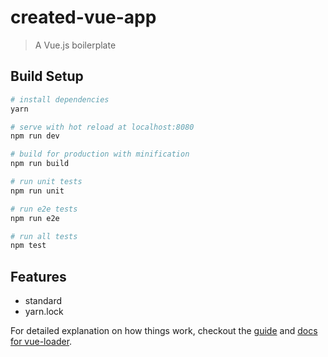 # created-vue-app

> A Vue.js boilerplate

## Build Setup

``` bash
# install dependencies
yarn

# serve with hot reload at localhost:8080
npm run dev

# build for production with minification
npm run build

# run unit tests
npm run unit

# run e2e tests
npm run e2e

# run all tests
npm test
```

## Features
* standard
* yarn.lock

For detailed explanation on how things work, checkout the [guide](http://vuejs-templates.github.io/webpack/) and [docs for vue-loader](http://vuejs.github.io/vue-loader).
